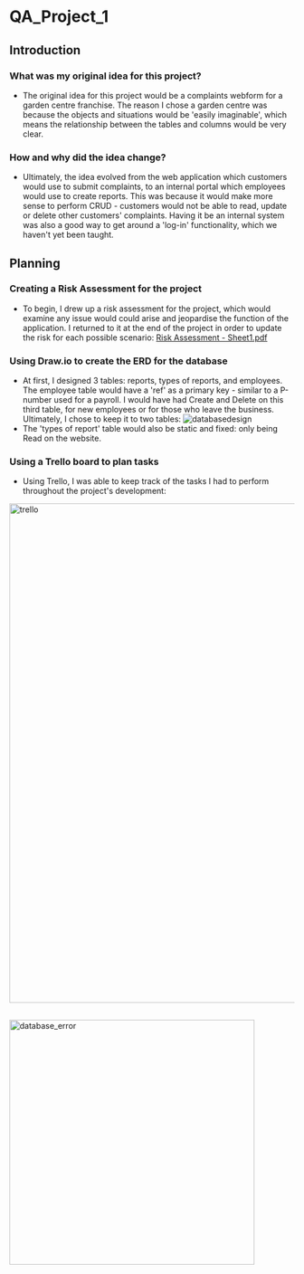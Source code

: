 # QA_Project_1

## Introduction
### What was my original idea for this project?
* The original idea for this project would be a complaints webform for a garden centre franchise. The reason I chose a garden centre was because the objects and situations would be 'easily imaginable', which means the relationship between the tables and columns would be very clear. 

### How and why did the idea change?
* Ultimately, the idea evolved from the web application which customers would use to submit complaints, to an internal portal which employees would use to create reports. This was because it would make more sense to perform CRUD - customers would not be able to read, update or delete other customers' complaints. Having it be an internal system was also a good way to get around a 'log-in' functionality, which we haven't yet been taught. 

## Planning
### Creating a Risk Assessment for the project
* To begin, I drew up a risk assessment for the project, which would examine any issue would could arise and jeopardise the function of the application. I returned to it at the end of the project in order to update the risk for each possible scenario:
[Risk Assessment - Sheet1.pdf](https://github.com/LisaJP4/QA_Project_1/files/6722550/Risk.Assessment.-.Sheet1.pdf)

### Using Draw.io to create the ERD for the database
* At first, I designed 3 tables: reports, types of reports, and employees. The employee table would have a 'ref' as a primary key - similar to a P-number used for a payroll. I would have had Create and Delete on this third table, for new employees or for those who leave the business. Ultimately, I chose to keep it to two tables:
![databasedesign](https://user-images.githubusercontent.com/84873140/123564800-ace87c80-d7b2-11eb-908a-c77e4bf92197.png)
* The 'types of report' table would also be static and fixed: only being Read on the website. 

### Using a Trello board to plan tasks 
* Using Trello, I was able to keep track of the tasks I had to perform throughout the project's development: 
<img width="883" alt="trello" src="https://user-images.githubusercontent.com/84873140/123564903-0e105000-d7b3-11eb-9d14-3c56bcecb545.png">



## 

<img width="433" alt="database_error" src="https://user-images.githubusercontent.com/84873140/123563675-f08cb780-d7ad-11eb-927d-41a693ddad18.png">
